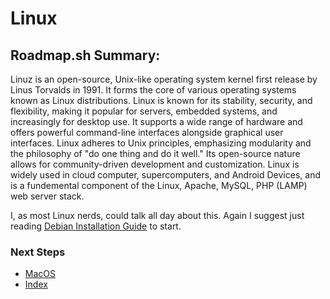 # Linux

## Roadmap.sh Summary:
Linuz is an open-source, Unix-like operating system kernel first release by Linus Torvalds in 1991. It forms the core of various operating systems known as Linux distributions. Linux is known for its stability, security, and flexibility, making it popular for servers, embedded systems, and increasingly for desktop use. It supports a wide range of hardware and offers powerful command-line interfaces alongside graphical user interfaces. Linux adheres to Unix principles, emphasizing modularity and the philosophy of "do one thing and do it well." Its open-source nature allows for community-driven development and customization. Linux is widely used in cloud computer, supercomputers, and Android Devices, and is a fundemental component of the Linux, Apache, MySQL, PHP (LAMP) web server stack.

I, as most Linux nerds, could talk all day about this. Again I suggest just reading [Debian Installation Guide](https://www.debian.org/releases/stable/i386/) to start.

### Next Steps
- [MacOS]()
- [Index](https://github.com/Sisu-Sus/CyberSec-RoadMap/blob/main/index.md)

